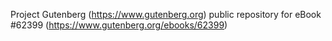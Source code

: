 Project Gutenberg (https://www.gutenberg.org) public repository for eBook #62399 (https://www.gutenberg.org/ebooks/62399)
